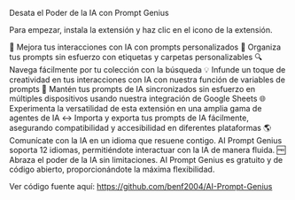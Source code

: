 Desata el Poder de la IA con Prompt Genius

Para empezar, instala la extensión y haz clic en el icono de la extensión.

📢 Mejora tus interacciones con IA con prompts personalizados
📁 Organiza tus prompts sin esfuerzo con etiquetas y carpetas personalizables
🔍 Navega fácilmente por tu colección con la búsqueda
💡 Infunde un toque de creatividad en tus interacciones con IA con nuestra función de variables de prompts
📱 Mantén tus prompts de IA sincronizados sin esfuerzo en múltiples dispositivos usando nuestra integración de Google Sheets
🌐 Experimenta la versatilidad de esta extensión en una amplia gama de agentes de IA
↔ Importa y exporta tus prompts de IA fácilmente, asegurando compatibilidad y accesibilidad en diferentes plataformas
🌎 Comunícate con la IA en un idioma que resuene contigo. AI Prompt Genius soporta 12 idiomas, permitiéndote interactuar con la IA de manera fluida.
🆓 Abraza el poder de la IA sin limitaciones. AI Prompt Genius es gratuito y de código abierto, proporcionándote la máxima flexibilidad.

Ver código fuente aquí:
https://github.com/benf2004/AI-Prompt-Genius